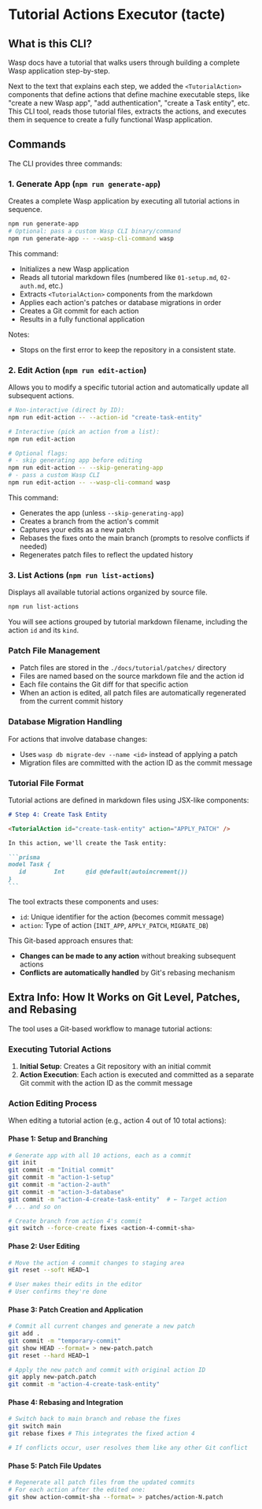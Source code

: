 # Tutorial Actions Executor (tacte)

## What is this CLI?

Wasp docs have a tutorial that walks users through building a complete Wasp application step-by-step.

Next to the text that explains each step, we added the `<TutorialAction>` components that define actions
that define machine executable steps, like "create a new Wasp app", "add authentication", "create a Task entity", etc.
This CLI tool, reads those tutorial files, extracts the actions, and executes them in sequence
to create a fully functional Wasp application.

## Commands

The CLI provides three commands:

### 1. Generate App (`npm run generate-app`)

Creates a complete Wasp application by executing all tutorial actions in sequence.

```bash
npm run generate-app
# Optional: pass a custom Wasp CLI binary/command
npm run generate-app -- --wasp-cli-command wasp
```

This command:

- Initializes a new Wasp application
- Reads all tutorial markdown files (numbered like `01-setup.md`, `02-auth.md`, etc.)
- Extracts `<TutorialAction>` components from the markdown
- Applies each action's patches or database migrations in order
- Creates a Git commit for each action
- Results in a fully functional application

Notes:

- Stops on the first error to keep the repository in a consistent state.

### 2. Edit Action (`npm run edit-action`)

Allows you to modify a specific tutorial action and automatically update all subsequent actions.

```bash
# Non-interactive (direct by ID):
npm run edit-action -- --action-id "create-task-entity"

# Interactive (pick an action from a list):
npm run edit-action

# Optional flags:
# - skip generating app before editing
npm run edit-action -- --skip-generating-app
# - pass a custom Wasp CLI
npm run edit-action -- --wasp-cli-command wasp
```

This command:

- Generates the app (unless `--skip-generating-app`)
- Creates a branch from the action's commit
- Captures your edits as a new patch
- Rebases the fixes onto the main branch (prompts to resolve conflicts if needed)
- Regenerates patch files to reflect the updated history

### 3. List Actions (`npm run list-actions`)

Displays all available tutorial actions organized by source file.

```bash
npm run list-actions
```

You will see actions grouped by tutorial markdown filename, including the action `id` and its `kind`.

### Patch File Management

- Patch files are stored in the `./docs/tutorial/patches/` directory
- Files are named based on the source markdown file and the action id
- Each file contains the Git diff for that specific action
- When an action is edited, all patch files are automatically regenerated from the current commit history

### Database Migration Handling

For actions that involve database changes:

- Uses `wasp db migrate-dev --name <id>` instead of applying a patch
- Migration files are committed with the action ID as the commit message

### Tutorial File Format

Tutorial actions are defined in markdown files using JSX-like components:

````markdown
# Step 4: Create Task Entity

<TutorialAction id="create-task-entity" action="APPLY_PATCH" />

In this action, we'll create the Task entity:

```prisma
model Task {
   id        Int      @id @default(autoincrement())
}
```
````

The tool extracts these components and uses:

- `id`: Unique identifier for the action (becomes commit message)
- `action`: Type of action (`INIT_APP`, `APPLY_PATCH`, `MIGRATE_DB`)

This Git-based approach ensures that:

- **Changes can be made to any action** without breaking subsequent actions
- **Conflicts are automatically handled** by Git's rebasing mechanism

## Extra Info: How It Works on Git Level, Patches, and Rebasing

The tool uses a Git-based workflow to manage tutorial actions:

### Executing Tutorial Actions

1. **Initial Setup**: Creates a Git repository with an initial commit
2. **Action Execution**: Each action is executed and committed as a separate Git commit
   with the action ID as the commit message

### Action Editing Process

When editing a tutorial action (e.g., action 4 out of 10 total actions):

#### Phase 1: Setup and Branching

```bash
# Generate app with all 10 actions, each as a commit
git init
git commit -m "Initial commit"
git commit -m "action-1-setup"
git commit -m "action-2-auth"
git commit -m "action-3-database"
git commit -m "action-4-create-task-entity"  # ← Target action
# ... and so on

# Create branch from action 4's commit
git switch --force-create fixes <action-4-commit-sha>
```

#### Phase 2: User Editing

```bash
# Move the action 4 commit changes to staging area
git reset --soft HEAD~1

# User makes their edits in the editor
# User confirms they're done
```

#### Phase 3: Patch Creation and Application

```bash
# Commit all current changes and generate a new patch
git add .
git commit -m "temporary-commit"
git show HEAD --format= > new-patch.patch
git reset --hard HEAD~1

# Apply the new patch and commit with original action ID
git apply new-patch.patch
git commit -m "action-4-create-task-entity"
```

#### Phase 4: Rebasing and Integration

```bash
# Switch back to main branch and rebase the fixes
git switch main
git rebase fixes # This integrates the fixed action 4

# If conflicts occur, user resolves them like any other Git conflict
```

#### Phase 5: Patch File Updates

```bash
# Regenerate all patch files from the updated commits
# For each action after the edited one:
git show action-commit-sha --format= > patches/action-N.patch
```
